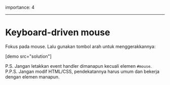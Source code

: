 importance: 4

---

# Keyboard-driven mouse

Fokus pada mouse. Lalu gunakan tombol arah untuk menggerakkannya:

[demo src="solution"]

P.S. Jangan letakkan event handler dimanapun kecuali elemen `#mouse`.
P.P.S. Jangan modif HTML/CSS, pendekatannya harus umum dan bekerja dengan elemen manapun.
<!--stackedit_data:
eyJoaXN0b3J5IjpbMTc4NjQyNTg4NV19
-->